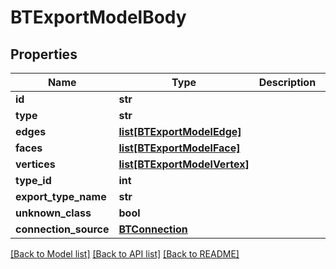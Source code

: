 # BTExportModelBody

## Properties
Name | Type | Description | Notes
------------ | ------------- | ------------- | -------------
**id** | **str** |  | [optional] 
**type** | **str** |  | [optional] 
**edges** | [**list[BTExportModelEdge]**](BTExportModelEdge.md) |  | [optional] 
**faces** | [**list[BTExportModelFace]**](BTExportModelFace.md) |  | [optional] 
**vertices** | [**list[BTExportModelVertex]**](BTExportModelVertex.md) |  | [optional] 
**type_id** | **int** |  | [optional] 
**export_type_name** | **str** |  | [optional] 
**unknown_class** | **bool** |  | [optional] 
**connection_source** | [**BTConnection**](BTConnection.md) |  | [optional] 

[[Back to Model list]](../README.md#documentation-for-models) [[Back to API list]](../README.md#documentation-for-api-endpoints) [[Back to README]](../README.md)


